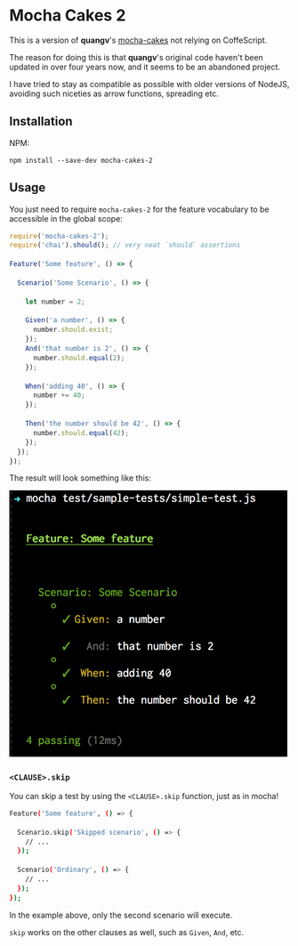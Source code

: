# Mocha Cakes 2

This is a version of **quangv**'s [mocha-cakes](https://github.com/quangv/mocha-cakes/) not relying on CoffeScript.

The reason for doing this is that **quangv**'s original code haven't been updated in over four years now, and it seems to be an abandoned project.

I have tried to stay as compatible as possible with older versions of NodeJS, avoiding such niceties as arrow functions, spreading etc.
## Installation

NPM:

```
npm install --save-dev mocha-cakes-2
```

## Usage

You just need to require `mocha-cakes-2` for the feature vocabulary to be accessible in the global scope:

```javascript
require('mocha-cakes-2');
require('chai').should(); // very neat `should` assertions

Feature('Some feature', () => {

  Scenario('Some Scenario', () => {

    let number = 2;

    Given('a number', () => {
      number.should.exist;
    });
    And('that number is 2', () => {
      number.should.equal(2);
    });

    When('adding 40', () => {
      number += 40;
    });

    Then('the number should be 42', () => {
      number.should.equal(42);
    });
  });
});
```

The result will look something like this:

<img src="doc/example-feature.png" width="500" />

### `<CLAUSE>.skip`

You can skip a test by using the `<CLAUSE>.skip` function, just as in mocha!

```bash
Feature('Some feature', () => {

  Scenario.skip('Skipped scenario', () => {
    // ...
  });

  Scenario('Ordinary', () => {
    // ...
  });
});
```

In the example above, only the second scenario will execute.

`skip` works on the other clauses as well, such as `Given`, `And`, etc.
